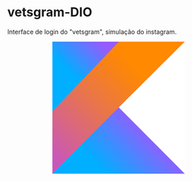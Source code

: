 # vetsgram-DIO
Interface de login do "vetsgram", simulação do instagram.
<p align="center">
   <img src="https://github.com/moraesnicol/dice_roll/blob/master/kotlin-1-logo-png-transparent.png" alt="kotlin" width="300"/>
</p>
